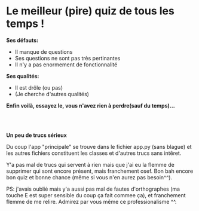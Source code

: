 # Le meilleur (pire) quiz de tous les temps !

**Ses défauts:**


  * Il manque de questions
  * Ses questions ne sont pas très pertinantes
  * Il n'y a pas enormement de fonctionnalité
 
 **Ses qualités:**
 
 * Il est drôle (ou pas)
 * (Je cherche d'autres qualités)
 



**Enfin voilà, essayez le, vous n'avez rien à perdre(sauf du temps)...**

</br>
</br>
 
**Un peu de trucs sérieux**

Du coup l'app "principale" se trouve dans le fichier app.py (sans blague) et les autres fichiers constituent les classes et d'autres trucs sans intêret. 

Y'a pas mal de trucs qui servent à rien mais que j'ai eu la flemme de supprimer qui sont encore présent, mais franchement osef. Bon bah encore bon quiz et bonne chance (même si vous n'en aurez pas besoin^^).


PS: j'avais oublié mais y'a aussi pas mal de fautes d'orthographes (ma touche E est super sensible du coup ça fait commee ça), et franchement flemme de me relire.
Admirez par vous même ce professionalisme ^^.

